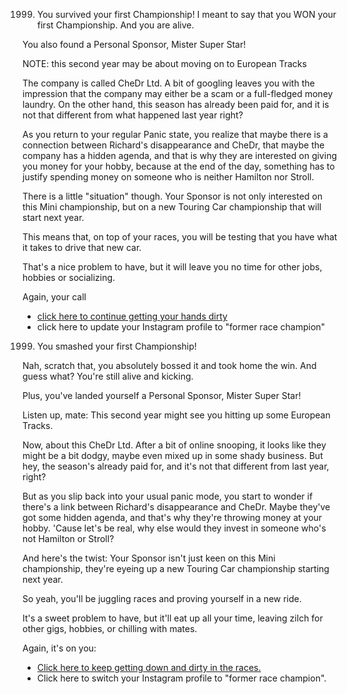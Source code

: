 1999. You survived your first Championship!
I meant to say that you WON your first Championship. And you are alive.

You also found a Personal Sponsor, Mister Super Star!

NOTE: this second year may be about moving on to European Tracks

The company is called CheDr Ltd. A bit of googling leaves you with the impression that the company may either be a scam or a full-fledged money laundry. On the other hand, this season has already been paid for, and it is not that different from what happened last year right?

As you return to your regular Panic state, you realize that maybe there is a connection between Richard's disappearance and CheDr, that maybe the company has a hidden agenda, and that is why they are interested on giving you money for your hobby, because at the end of the day, something has to justify spending money on someone who is neither Hamilton nor Stroll.

There is a little "situation" though. Your Sponsor is not only interested on this Mini championship, but on a new Touring Car championship that will start next year.

This means that, on top of your races, you will be testing that you have what it takes to drive that new car.

That's a nice problem to have, but it will leave you no time for other jobs, hobbies or socializing.

Again, your call
- [click here to continue getting your hands dirty](./14963.md)
- click here to update your Instagram profile to "former race champion"


1999. You smashed your first Championship!

Nah, scratch that, you absolutely bossed it and took home the win. And guess what? You're still alive and kicking.

Plus, you've landed yourself a Personal Sponsor, Mister Super Star!

Listen up, mate: This second year might see you hitting up some European Tracks.

Now, about this CheDr Ltd. After a bit of online snooping, it looks like they might be a bit dodgy, maybe even mixed up in some shady business. But hey, the season's already paid for, and it's not that different from last year, right?

But as you slip back into your usual panic mode, you start to wonder if there's a link between Richard's disappearance and CheDr. Maybe they've got some hidden agenda, and that's why they're throwing money at your hobby. 'Cause let's be real, why else would they invest in someone who's not Hamilton or Stroll?

And here's the twist: Your Sponsor isn't just keen on this Mini championship, they're eyeing up a new Touring Car championship starting next year.

So yeah, you'll be juggling races and proving yourself in a new ride.

It's a sweet problem to have, but it'll eat up all your time, leaving zilch for other gigs, hobbies, or chilling with mates.

Again, it's on you:

- [Click here to keep getting down and dirty in the races.](./14963.md)
- Click here to switch your Instagram profile to "former race champion".



